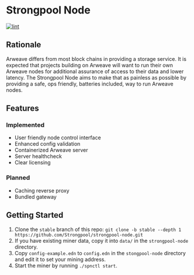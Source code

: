 # Strongpool Node

[![lint](https://github.com/Strongpool/strongpool-node/actions/workflows/lint.yml/badge.svg)](https://github.com/Strongpool/strongpool-node/actions/workflows/lint.yml)

## Rationale

Arweave differs from most block chains in providing a storage service. It is
expected that projects building on Arweave will want to run their own Arweave
nodes for additional assurance of access to their data and lower latency. The
Strongpool Node aims to make that as painless as possible by providing a safe,
ops friendly, batteries included, way to run Arweave nodes.

## Features

### Implemented

- User friendly node control interface
- Enhanced config validation
- Containerized Arweave server
- Server healthcheck
- Clear licensing

### Planned

- Caching reverse proxy
- Bundled gateway

## Getting Started

1. Clone the `stable` branch of this repo: `git clone -b stable --depth 1 https://github.com/Strongpool/strongpool-node.git`
2. If you have existing miner data, copy it into `data/` in the `strongpool-node` directory.
3. Copy `config-example.edn` to `config.edn` in the `stongpool-node` directory and edit it to set your mining address.
4. Start the miner by running `./spnctl start`.
